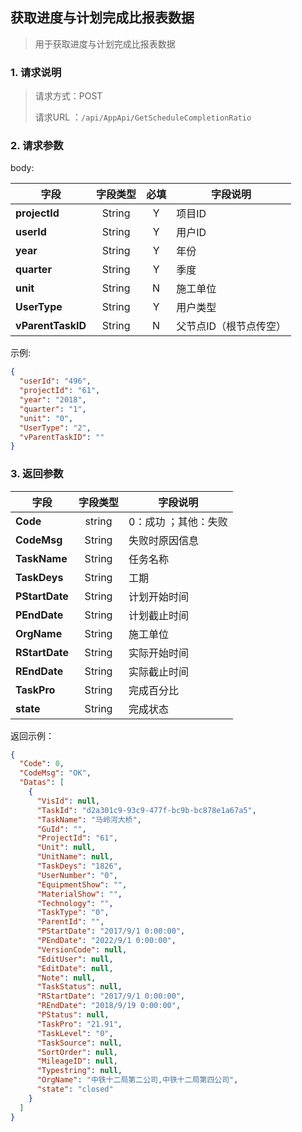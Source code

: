 ## 获取进度与计划完成比报表数据

> 用于获取进度与计划完成比报表数据

### 1. 请求说明

> 请求方式：POST
>
> 请求URL ：`/api/AppApi/GetScheduleCompletionRatio`

### 2. 请求参数

body:

| 字段              | 字段类型 | 必填 | 字段说明               |
| ----------------- | :------: | :--: | ---------------------- |
| **projectId**     |  String  |  Y   | 项目ID                 |
| **userId**        |  String  |  Y   | 用户ID                 |
| **year**          |  String  |  Y   | 年份                   |
| **quarter**       |  String  |  Y   | 季度                   |
| **unit**          |  String  |  N   | 施工单位               |
| **UserType**      |  String  |  Y   | 用户类型               |
| **vParentTaskID** |  String  |  N   | 父节点ID（根节点传空） |

示例:

```json
{
  "userId": "496",
  "projectId": "61",
  "year": "2018",
  "quarter": "1",
  "unit": "0",
  "UserType": "2",
  "vParentTaskID": ""
}
```

### 3. 返回参数

| 字段           | 字段类型 | 字段说明             |
| -------------- | :------: | -------------------- |
| **Code**       |  string  | 0：成功 ；其他：失败 |
| **CodeMsg**    |  String  | 失败时原因信息       |
| **TaskName**   |  String  | 任务名称             |
| **TaskDeys**   |  String  | 工期                 |
| **PStartDate** |  String  | 计划开始时间         |
| **PEndDate**   |  String  | 计划截止时间         |
| **OrgName**    |  String  | 施工单位             |
| **RStartDate** |  String  | 实际开始时间         |
| **REndDate**   |  String  | 实际截止时间         |
| **TaskPro**    |  String  | 完成百分比           |
| **state**      |  String  | 完成状态             |

返回示例：

```json
{
  "Code": 0,
  "CodeMsg": "OK",
  "Datas": [
    {
      "VisId": null,
      "TaskId": "d2a301c9-93c9-477f-bc9b-bc878e1a67a5",
      "TaskName": "马岭河大桥",
      "GuId": "",
      "ProjectId": "61",
      "Unit": null,
      "UnitName": null,
      "TaskDeys": "1826",
      "UserNumber": "0",
      "EquipmentShow": "",
      "MaterialShow": "",
      "Technology": "",
      "TaskType": "0",
      "ParentId": "",
      "PStartDate": "2017/9/1 0:00:00",
      "PEndDate": "2022/9/1 0:00:00",
      "VersionCode": null,
      "EditUser": null,
      "EditDate": null,
      "Note": null,
      "TaskStatus": null,
      "RStartDate": "2017/9/1 0:00:00",
      "REndDate": "2018/9/19 0:00:00",
      "PStatus": null,
      "TaskPro": "21.91",
      "TaskLevel": "0",
      "TaskSource": null,
      "SortOrder": null,
      "MileageID": null,
      "Typestring": null,
      "OrgName": "中铁十二局第二公司,中铁十二局第四公司",
      "state": "closed"
    }
  ]
}
```